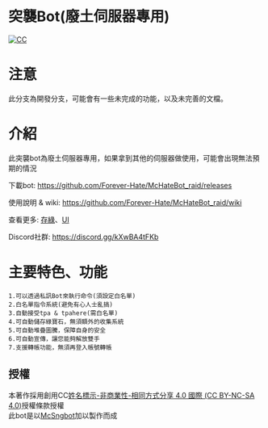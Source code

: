 # 突襲Bot(廢土伺服器專用)
<a href="https://creativecommons.org/licenses/by-nc-sa/4.0/" rel="nofollow"><img src="https://camo.githubusercontent.com/72437363a2c150e50c5c090c5ec0dfde31ce3a28c8a092f638509882b56ceb4e/68747470733a2f2f692e6372656174697665636f6d6d6f6e732e6f72672f6c2f62792d6e632d73612f342e302f38307831352e706e67" alt="CC" data-canonical-src="https://i.creativecommons.org/l/by-nc-sa/4.0/80x15.png" style="max-width: 100%;"></a><br>

# 注意
此分支為開發分支，可能會有一些未完成的功能，以及未完善的文檔。

# 介紹
此突襲bot為廢土伺服器專用，如果拿到其他的伺服器做使用，可能會出現無法預期的情況

下載bot: https://github.com/Forever-Hate/McHateBot_raid/releases

使用說明 & wiki: https://github.com/Forever-Hate/McHateBot_raid/wiki

查看更多: [存綠](https://github.com/Forever-Hate/McHateBot_emerald)、[UI](https://github.com/Forever-Hate/McHateBot_UI)

Discord社群: https://discord.gg/kXwBA4tFKb

# 主要特色、功能
```
1.可以透過私訊Bot來執行命令(須設定白名單)  
2.白名單指令系統(避免有心人士亂搞)  
3.自動接受tpa & tpahere(需白名單)
4.可自動儲存綠寶石，無須額外的收集系統
5.可自動堆疊圖騰，保障自身的安全
6.可自動宣傳，讓您能夠解放雙手
7.支援轉帳功能，無須再登入帳號轉帳
```
## 授權
本著作採用創用CC[姓名標示-非商業性-相同方式分享 4.0 國際 (CC BY-NC-SA 4.0)](https://creativecommons.org/licenses/by-nc-sa/4.0/deed.zh_TW)授權條款授權<br>
此bot是以[McSngbot](https://github.com/SiongSng/McSngbot)加以製作而成

